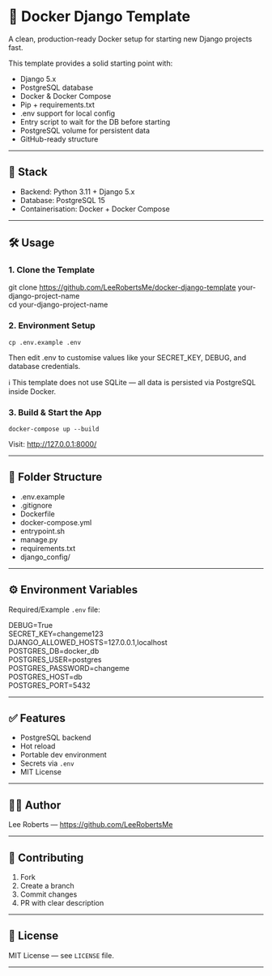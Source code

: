 # 🚀 Docker Django Template

A clean, production-ready Docker setup for starting new Django projects fast.

This template provides a solid starting point with:

- Django 5.x
- PostgreSQL database
- Docker & Docker Compose
- Pip + requirements.txt
- .env support for local config
- Entry script to wait for the DB before starting
- PostgreSQL volume for persistent data
- GitHub-ready structure

---

## 🧱 Stack

- Backend: Python 3.11 + Django 5.x
- Database: PostgreSQL 15
- Containerisation: Docker + Docker Compose

---

## 🛠️ Usage

### 1. Clone the Template

git clone https://github.com/LeeRobertsMe/docker-django-template your-django-project-name  
cd your-django-project-name

### 2. Environment Setup

`cp .env.example .env`

Then edit .env to customise values like your SECRET_KEY, DEBUG, and database credentials.

ℹ️ This template does not use SQLite — all data is persisted via PostgreSQL inside Docker.

### 3. Build & Start the App

`docker-compose up --build`

Visit: http://127.0.0.1:8000/

---

## 📂 Folder Structure

- .env.example
- .gitignore
- Dockerfile
- docker-compose.yml
- entrypoint.sh
- manage.py
- requirements.txt
- django_config/

---

## ⚙️ Environment Variables

Required/Example `.env` file:

DEBUG=True  
SECRET_KEY=changeme123  
DJANGO_ALLOWED_HOSTS=127.0.0.1,localhost  
POSTGRES_DB=docker_db  
POSTGRES_USER=postgres  
POSTGRES_PASSWORD=changeme  
POSTGRES_HOST=db  
POSTGRES_PORT=5432

---

## ✅ Features

- PostgreSQL backend
- Hot reload
- Portable dev environment
- Secrets via `.env`
- MIT License

---

## 🧑‍💻 Author

Lee Roberts — https://github.com/LeeRobertsMe

---

## 🤝 Contributing

1. Fork
2. Create a branch
3. Commit changes
4. PR with clear description

---

## 📜 License

MIT License — see `LICENSE` file.

---

